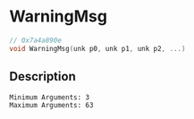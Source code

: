 # WarningMsg
```c
// 0x7a4a890e
void WarningMsg(unk p0, unk p1, unk p2, ...)
```
## Description
```
Minimum Arguments: 3
Maximum Arguments: 63
```
